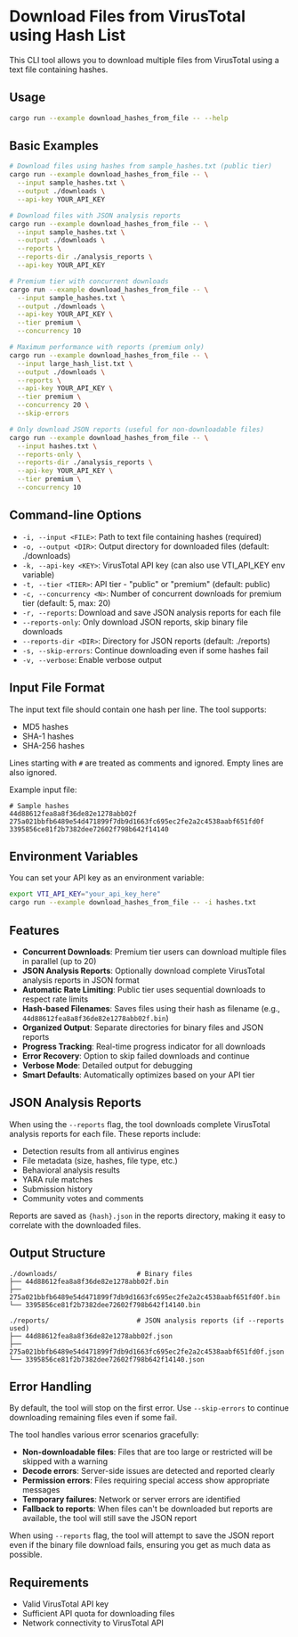 # Download Files from VirusTotal using Hash List

This CLI tool allows you to download multiple files from VirusTotal using a text file containing hashes.

## Usage

```bash
cargo run --example download_hashes_from_file -- --help
```

## Basic Examples

```bash
# Download files using hashes from sample_hashes.txt (public tier)
cargo run --example download_hashes_from_file -- \
  --input sample_hashes.txt \
  --output ./downloads \
  --api-key YOUR_API_KEY

# Download files with JSON analysis reports
cargo run --example download_hashes_from_file -- \
  --input sample_hashes.txt \
  --output ./downloads \
  --reports \
  --reports-dir ./analysis_reports \
  --api-key YOUR_API_KEY

# Premium tier with concurrent downloads
cargo run --example download_hashes_from_file -- \
  --input sample_hashes.txt \
  --output ./downloads \
  --api-key YOUR_API_KEY \
  --tier premium \
  --concurrency 10

# Maximum performance with reports (premium only)
cargo run --example download_hashes_from_file -- \
  --input large_hash_list.txt \
  --output ./downloads \
  --reports \
  --api-key YOUR_API_KEY \
  --tier premium \
  --concurrency 20 \
  --skip-errors

# Only download JSON reports (useful for non-downloadable files)
cargo run --example download_hashes_from_file -- \
  --input hashes.txt \
  --reports-only \
  --reports-dir ./analysis_reports \
  --api-key YOUR_API_KEY \
  --tier premium \
  --concurrency 10
```

## Command-line Options

- `-i, --input <FILE>`: Path to text file containing hashes (required)
- `-o, --output <DIR>`: Output directory for downloaded files (default: ./downloads)
- `-k, --api-key <KEY>`: VirusTotal API key (can also use VTI_API_KEY env variable)
- `-t, --tier <TIER>`: API tier - "public" or "premium" (default: public)
- `-c, --concurrency <N>`: Number of concurrent downloads for premium tier (default: 5, max: 20)
- `-r, --reports`: Download and save JSON analysis reports for each file
- `--reports-only`: Only download JSON reports, skip binary file downloads
- `--reports-dir <DIR>`: Directory for JSON reports (default: ./reports)
- `-s, --skip-errors`: Continue downloading even if some hashes fail
- `-v, --verbose`: Enable verbose output

## Input File Format

The input text file should contain one hash per line. The tool supports:
- MD5 hashes
- SHA-1 hashes  
- SHA-256 hashes

Lines starting with `#` are treated as comments and ignored.
Empty lines are also ignored.

Example input file:
```
# Sample hashes
44d88612fea8a8f36de82e1278abb02f
275a021bbfb6489e54d471899f7db9d1663fc695ec2fe2a2c4538aabf651fd0f
3395856ce81f2b7382dee72602f798b642f14140
```

## Environment Variables

You can set your API key as an environment variable:
```bash
export VTI_API_KEY="your_api_key_here"
cargo run --example download_hashes_from_file -- -i hashes.txt
```

## Features

- **Concurrent Downloads**: Premium tier users can download multiple files in parallel (up to 20)
- **JSON Analysis Reports**: Optionally download complete VirusTotal analysis reports in JSON format
- **Automatic Rate Limiting**: Public tier uses sequential downloads to respect rate limits
- **Hash-based Filenames**: Saves files using their hash as filename (e.g., `44d88612fea8a8f36de82e1278abb02f.bin`)
- **Organized Output**: Separate directories for binary files and JSON reports
- **Progress Tracking**: Real-time progress indicator for all downloads
- **Error Recovery**: Option to skip failed downloads and continue
- **Verbose Mode**: Detailed output for debugging
- **Smart Defaults**: Automatically optimizes based on your API tier

## JSON Analysis Reports

When using the `--reports` flag, the tool downloads complete VirusTotal analysis reports for each file. These reports include:

- Detection results from all antivirus engines
- File metadata (size, hashes, file type, etc.)
- Behavioral analysis results
- YARA rule matches
- Submission history
- Community votes and comments

Reports are saved as `{hash}.json` in the reports directory, making it easy to correlate with the downloaded files.

## Output Structure

```
./downloads/                    # Binary files
├── 44d88612fea8a8f36de82e1278abb02f.bin
├── 275a021bbfb6489e54d471899f7db9d1663fc695ec2fe2a2c4538aabf651fd0f.bin
└── 3395856ce81f2b7382dee72602f798b642f14140.bin

./reports/                      # JSON analysis reports (if --reports used)
├── 44d88612fea8a8f36de82e1278abb02f.json
├── 275a021bbfb6489e54d471899f7db9d1663fc695ec2fe2a2c4538aabf651fd0f.json
└── 3395856ce81f2b7382dee72602f798b642f14140.json
```

## Error Handling

By default, the tool will stop on the first error. Use `--skip-errors` to continue downloading remaining files even if some fail.

The tool handles various error scenarios gracefully:
- **Non-downloadable files**: Files that are too large or restricted will be skipped with a warning
- **Decode errors**: Server-side issues are detected and reported clearly
- **Permission errors**: Files requiring special access show appropriate messages
- **Temporary failures**: Network or server errors are identified
- **Fallback to reports**: When files can't be downloaded but reports are available, the tool will still save the JSON report

When using `--reports` flag, the tool will attempt to save the JSON report even if the binary file download fails, ensuring you get as much data as possible.

## Requirements

- Valid VirusTotal API key
- Sufficient API quota for downloading files
- Network connectivity to VirusTotal API